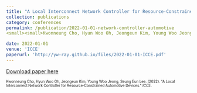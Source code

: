 ```yaml
---
title: "A Local Interconnect Network Controller for Resource‑Constrained Automotive Devices"
collection: publications
category: conferences
permalink: /publication/2022-01-01-network-controller-automotive
<small><small>Kwonneung Cho, Hyun Woo Oh, Jeongeun Kim, Young Woo Jeong, Seung Eun Lee. (2022). &quot;A Local Interconnect Network Controller for Resource‑Constrained Automotive Devices.&quot; <i>ICCE</i>.</small></small>

date: 2022-01-01
venue: 'ICCE'
paperurl: 'http://yw-ray.github.io/files/2022-01-01-ICCE.pdf'
---
```


<a href='http://yw-ray.github.io/files/2022-01-01-ICCE.pdf'>Download paper here</a>

<small><small>Kwonneung Cho, Hyun Woo Oh, Jeongeun Kim, Young Woo Jeong, Seung Eun Lee. (2022). &quot;A Local Interconnect Network Controller for Resource‑Constrained Automotive Devices.&quot; <i>ICCE</i>.</small></small>
